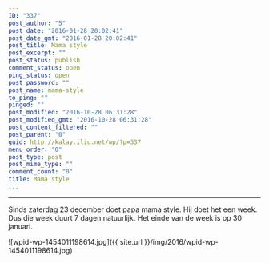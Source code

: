 ```yaml
---
ID: "337"
post_author: "5"
post_date: "2016-01-28 20:02:41"
post_date_gmt: "2016-01-28 20:02:41"
post_title: Mama style
post_excerpt: ""
post_status: publish
comment_status: open
ping_status: open
post_password: ""
post_name: mama-style
to_ping: ""
pinged: ""
post_modified: "2016-10-28 06:31:28"
post_modified_gmt: "2016-10-28 06:31:28"
post_content_filtered: ""
post_parent: "0"
guid: http://kalay.iliu.net/wp/?p=337
menu_order: "0"
post_type: post
post_mime_type: ""
comment_count: "0"
title: Mama style
...
```

---

Sinds zaterdag 23 december doet papa mama style. Hij doet het een week.
Dus die week duurt 7 dagen natuurlijk.
Het einde van de week is op 30 januari.

![wpid-wp-1454011198614.jpg]({{ site.url }}/img/2016/wpid-wp-1454011198614.jpg)

